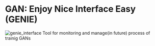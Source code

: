 # GAN: Enjoy Nice Interface Easy (GENIE)
![genie_interface](https://user-images.githubusercontent.com/105862211/173179551-0617b592-570c-4b79-bcee-25f66a1962d9.png)
Tool for monitoring and manage(in future) process of trainig GANs
